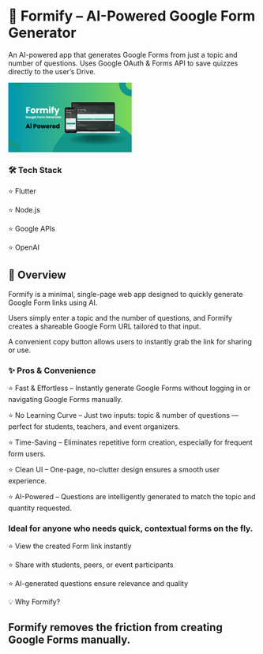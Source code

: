 # 🤖 Formify – AI-Powered Google Form Generator

An AI-powered app that generates Google Forms from just a topic and number of questions. Uses Google OAuth & Forms API to save quizzes directly to the user’s Drive.

<img src="https://github.com/narza05/Formify/blob/main/assets/cover_3.png" width="250" alt="Dashboard Screenshot" />

### 🛠️ Tech Stack

⭐ Flutter

⭐ Node.js

⭐ Google APIs

⭐ OpenAI

## 📖 Overview

Formify is a minimal, single-page web app designed to quickly generate Google Form links using AI.

Users simply enter a topic and the number of questions, and Formify creates a shareable Google Form URL tailored to that input.

A convenient copy button allows users to instantly grab the link for sharing or use.

### ✨ Pros & Convenience

⭐ Fast & Effortless – Instantly generate Google Forms without logging in or navigating Google Forms manually.

⭐ No Learning Curve – Just two inputs: topic & number of questions — perfect for students, teachers, and event organizers.

⭐ Time-Saving – Eliminates repetitive form creation, especially for frequent form users.

⭐ Clean UI – One-page, no-clutter design ensures a smooth user experience.

⭐ AI-Powered – Questions are intelligently generated to match the topic and quantity requested.

### Ideal for anyone who needs quick, contextual forms on the fly.
⭐ View the created Form link instantly

⭐ Share with students, peers, or event participants

⭐ AI-generated questions ensure relevance and quality

💡 Why Formify?

## Formify removes the friction from creating Google Forms manually.
